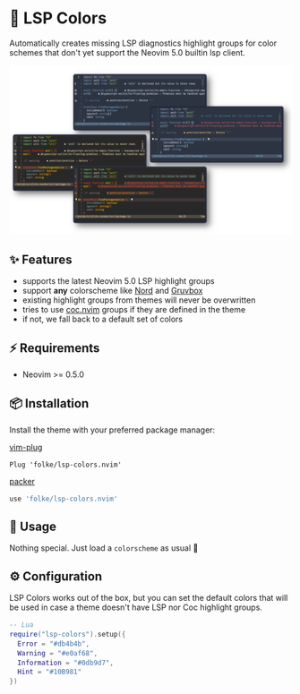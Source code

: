 
# 🌈 LSP Colors

Automatically creates missing LSP diagnostics highlight groups for color schemes that don't yet support the Neovim 5.0 builtin lsp client.

![Screenshot](./media/screenshot.png)

## ✨ Features

+ supports the latest Neovim 5.0 LSP highlight groups
+ support **any** colorscheme like [Nord](https://github.com/arcticicestudio/nord-vim) and [Gruvbox](https://github.com/morhetz/gruvbox)
+ existing highlight groups from themes will never be overwritten
+ tries to use [coc.nvim](https://github.com/neoclide/coc.nvim) groups if they are defined in the theme
+ if not, we fall back to a default set of colors

## ⚡️ Requirements

+ Neovim >= 0.5.0
  
## 📦 Installation

Install the theme with your preferred package manager:

[vim-plug](https://github.com/junegunn/vim-plug)

```vim
Plug 'folke/lsp-colors.nvim'
```

[packer](https://github.com/wbthomason/packer.nvim)

```lua
use 'folke/lsp-colors.nvim'
```

## 🚀 Usage

Nothing special. Just load a `colorscheme` as usual 🙂

## ⚙️ Configuration

LSP Colors works out of the box, but you can set the default colors that will be used in case a theme doesn't have LSP nor Coc highlight groups.

```lua
-- Lua
require("lsp-colors").setup({
  Error = "#db4b4b",
  Warning = "#e0af68",
  Information = "#0db9d7",
  Hint = "#10B981"
})
```
